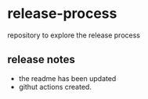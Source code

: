 # release-process
repository to explore the release process

## release notes
- the readme has been updated
- githut actions created.
